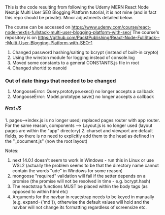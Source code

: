 This is the code resulting from following the Udemy MERN React Node Next.js Multi User SEO Blogging Platform tutorial, it is not mine (and in fact this repo should be private). Minor adjustments detailed below.

The course can be accessed on https://www.udemy.com/course/react-node-nextjs-fullstack-multi-user-blogging-platform-with-seo/
The course's repository is on https://github.com/PacktPublishing/React-Node-FullStack---Multi-User-Blogging-Platform-with-SEO-1

1. Changed password hashing/salting to bcrypt (instead of built-in crypto)
2. Using the winston module for logging instead of console.log
3. Moved some constants to a general CONSTANTS.js file in root
4. Changed shortid to nanoid


<h3>Out of date things that needed to be changed</h3>

1. MongooseError: Query.prototype.exec() no longer accepts a callback
2. MongooseError: Model.prototype.save() no longer accepts a callback

<h5>Next JS</h5>
1. pages-->index.js is no longer used; replaced pages router with app router. For the same reason, components --> Layout.js is no longer used (layout pages are within the "app" directory)
2. charset and viewport are default fields, so there is no need to explicitly add them to the head as defined in the "_document.js" (now the root layout)

Notes:
1. next 14.0.1 doesn't seem to work in Windows - run this in Linux or use WSL2 (actually the problem seems to be that the directory name cannot contain the words "ude" in Windows for some reason) 
2. mongoose "required" validation will fail if the setter depends on a promise (the promise will not be resolved in time - e.g. bcrypt.hash)
3. The reactstrap functions MUST be placed within the body tags (as opposed to within html etc)
4. Arguments for the navbar in reactstrap needs to be keyed in manually (e.g. expand={'md'}), otherwise the default values will hold and the navbar will not change its formatting regardless of screensize etc.